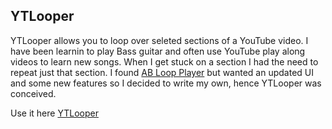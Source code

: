 ## YTLooper

YTLooper allows you to loop over seleted sections of a YouTube video.  I have been learnin to play Bass guitar and often use YouTube play along videos to learn new songs. When I get stuck on a section I had the need to repeat just that section. I found [AB Loop Player](https://agrahn.gitlab.io/ABLoopPlayer/) but wanted an updated UI and some new features so I decided to write my own, hence YTLooper was conceived.

Use it here [YTLooper](MiniCoop8/YTLooper/docs/index.html)
